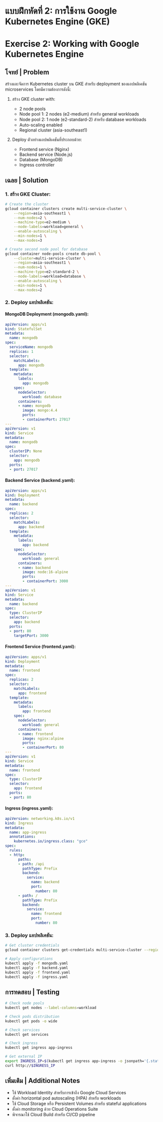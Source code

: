 # แบบฝึกหัดที่ 2: การใช้งาน Google Kubernetes Engine (GKE)
# Exercise 2: Working with Google Kubernetes Engine

## โจทย์ | Problem
สร้างและจัดการ Kubernetes cluster บน GKE สำหรับ deployment ของแอปพลิเคชัน microservices โดยมีความต้องการดังนี้:

1. สร้าง GKE cluster with:
   - 2 node pools
   - Node pool 1: 2 nodes (e2-medium) สำหรับ general workloads
   - Node pool 2: 1 node (e2-standard-2) สำหรับ database workloads
   - Auto-scaling enabled
   - Regional cluster (asia-southeast1)

2. Deploy ตัวอย่างแอปพลิเคชันที่ประกอบด้วย:
   - Frontend service (Nginx)
   - Backend service (Node.js)
   - Database (MongoDB)
   - Ingress controller

## เฉลย | Solution

### 1. สร้าง GKE Cluster:
```bash
# Create the cluster
gcloud container clusters create multi-service-cluster \
    --region=asia-southeast1 \
    --num-nodes=2 \
    --machine-type=e2-medium \
    --node-labels=workload=general \
    --enable-autoscaling \
    --min-nodes=1 \
    --max-nodes=3

# Create second node pool for database
gcloud container node-pools create db-pool \
    --cluster=multi-service-cluster \
    --region=asia-southeast1 \
    --num-nodes=1 \
    --machine-type=e2-standard-2 \
    --node-labels=workload=database \
    --enable-autoscaling \
    --min-nodes=1 \
    --max-nodes=2
```

### 2. Deploy แอปพลิเคชัน:

#### MongoDB Deployment (mongodb.yaml):
```yaml
apiVersion: apps/v1
kind: StatefulSet
metadata:
  name: mongodb
spec:
  serviceName: mongodb
  replicas: 1
  selector:
    matchLabels:
      app: mongodb
  template:
    metadata:
      labels:
        app: mongodb
    spec:
      nodeSelector:
        workload: database
      containers:
      - name: mongodb
        image: mongo:4.4
        ports:
        - containerPort: 27017
---
apiVersion: v1
kind: Service
metadata:
  name: mongodb
spec:
  clusterIP: None
  selector:
    app: mongodb
  ports:
  - port: 27017
```

#### Backend Service (backend.yaml):
```yaml
apiVersion: apps/v1
kind: Deployment
metadata:
  name: backend
spec:
  replicas: 2
  selector:
    matchLabels:
      app: backend
  template:
    metadata:
      labels:
        app: backend
    spec:
      nodeSelector:
        workload: general
      containers:
      - name: backend
        image: node:16-alpine
        ports:
        - containerPort: 3000
---
apiVersion: v1
kind: Service
metadata:
  name: backend
spec:
  type: ClusterIP
  selector:
    app: backend
  ports:
  - port: 80
    targetPort: 3000
```

#### Frontend Service (frontend.yaml):
```yaml
apiVersion: apps/v1
kind: Deployment
metadata:
  name: frontend
spec:
  replicas: 2
  selector:
    matchLabels:
      app: frontend
  template:
    metadata:
      labels:
        app: frontend
    spec:
      nodeSelector:
        workload: general
      containers:
      - name: frontend
        image: nginx:alpine
        ports:
        - containerPort: 80
---
apiVersion: v1
kind: Service
metadata:
  name: frontend
spec:
  type: ClusterIP
  selector:
    app: frontend
  ports:
  - port: 80
```

#### Ingress (ingress.yaml):
```yaml
apiVersion: networking.k8s.io/v1
kind: Ingress
metadata:
  name: app-ingress
  annotations:
    kubernetes.io/ingress.class: "gce"
spec:
  rules:
  - http:
      paths:
      - path: /api
        pathType: Prefix
        backend:
          service:
            name: backend
            port:
              number: 80
      - path: /
        pathType: Prefix
        backend:
          service:
            name: frontend
            port:
              number: 80
```

### 3. Deploy แอปพลิเคชัน:
```bash
# Get cluster credentials
gcloud container clusters get-credentials multi-service-cluster --region=asia-southeast1

# Apply configurations
kubectl apply -f mongodb.yaml
kubectl apply -f backend.yaml
kubectl apply -f frontend.yaml
kubectl apply -f ingress.yaml
```

## การทดสอบ | Testing
```bash
# Check node pools
kubectl get nodes --label-columns=workload

# Check pods distribution
kubectl get pods -o wide

# Check services
kubectl get services

# Check ingress
kubectl get ingress app-ingress

# Get external IP
export INGRESS_IP=$(kubectl get ingress app-ingress -o jsonpath='{.status.loadBalancer.ingress[0].ip}')
curl http://$INGRESS_IP
```

## เพิ่มเติม | Additional Notes
- ใช้ Workload Identity สำหรับการเข้าถึง Google Cloud Services
- ตั้งค่า horizontal pod autoscaling (HPA) สำหรับ workloads
- ใช้ Cloud Storage หรือ Persistent Volumes สำหรับ stateful applications
- ตั้งค่า monitoring ด้วย Cloud Operations Suite
- พิจารณาใช้ Cloud Build สำหรับ CI/CD pipeline
